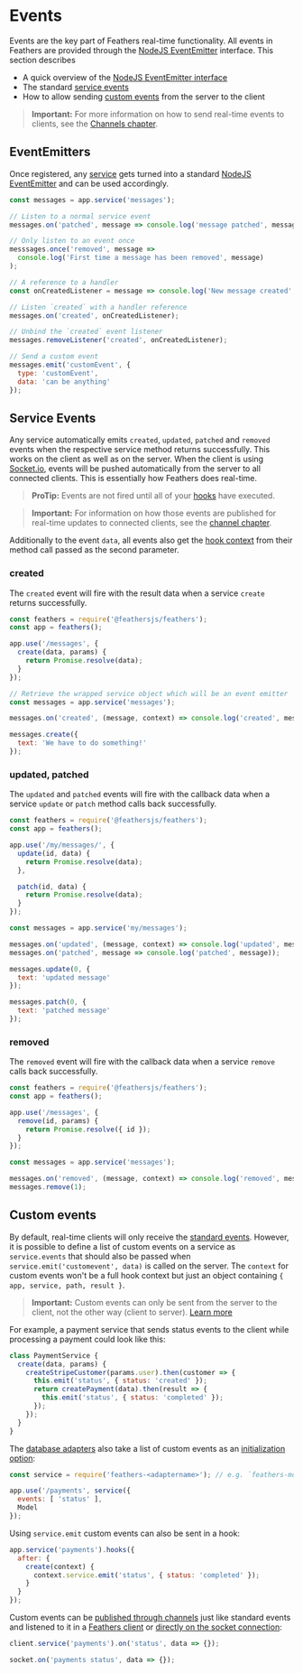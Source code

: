 # Events

Events are the key part of Feathers real-time functionality. All events in Feathers are provided through the [NodeJS EventEmitter](https://nodejs.org/api/events.html) interface. This section describes

- A quick overview of the [NodeJS EventEmitter interface](#eventemitters)
- The standard [service events](#service-events)
- How to allow sending [custom events](#custom-events) from the server to the client

> **Important:** For more information on how to send real-time events to clients, see the [Channels chapter](./channels.md).

## EventEmitters

Once registered, any [service](./services.md) gets turned into a standard [NodeJS EventEmitter](https://nodejs.org/api/events.html) and can be used accordingly.

```js
const messages = app.service('messages');

// Listen to a normal service event
messages.on('patched', message => console.log('message patched', message));

// Only listen to an event once
messsages.once('removed', message =>
  console.log('First time a message has been removed', message)
);

// A reference to a handler
const onCreatedListener = message => console.log('New message created', message);

// Listen `created` with a handler reference
messages.on('created', onCreatedListener);

// Unbind the `created` event listener
messages.removeListener('created', onCreatedListener);

// Send a custom event
messages.emit('customEvent', {
  type: 'customEvent',
  data: 'can be anything'
});
```

## Service Events

Any service automatically emits `created`, `updated`, `patched` and `removed` events when the respective service method returns successfully. This works on the client as well as on the server. When the client is using [Socket.io](socketio.md), events will be pushed automatically from the server to all connected clients. This is essentially how Feathers does real-time.

> **ProTip:** Events are not fired until all of your [hooks](./hooks.md) have executed.

<!-- -->

> **Important:** For information on how those events are published for real-time updates to connected clients, see the [channel chapter](./channels.md).

Additionally to the event `data`, all events also get the [hook context](./hooks.md) from their method call passed as the second parameter.

### created

The `created` event will fire with the result data when a service `create` returns successfully.

```js
const feathers = require('@feathersjs/feathers');
const app = feathers();

app.use('/messages', {
  create(data, params) {
    return Promise.resolve(data);
  }
});

// Retrieve the wrapped service object which will be an event emitter
const messages = app.service('messages');

messages.on('created', (message, context) => console.log('created', message));

messages.create({
  text: 'We have to do something!'
});
```

### updated, patched

The `updated` and `patched` events will fire with the callback data when a service `update` or `patch` method calls back successfully.

```js
const feathers = require('@feathersjs/feathers');
const app = feathers();

app.use('/my/messages/', {
  update(id, data) {
    return Promise.resolve(data);
  },

  patch(id, data) {
    return Promise.resolve(data);
  }
});

const messages = app.service('my/messages');

messages.on('updated', (message, context) => console.log('updated', message));
messages.on('patched', message => console.log('patched', message));

messages.update(0, {
  text: 'updated message'
});

messages.patch(0, {
  text: 'patched message'
});
```

### removed

The `removed` event will fire with the callback data when a service `remove` calls back successfully.

```js
const feathers = require('@feathersjs/feathers');
const app = feathers();

app.use('/messages', {
  remove(id, params) {
    return Promise.resolve({ id });
  }
});

const messages = app.service('messages');

messages.on('removed', (message, context) => console.log('removed', message));
messages.remove(1);
```

## Custom events

By default, real-time clients will only receive the [standard events](#service-events). However, it is possible to define a list of custom events on a service as `service.events` that should also be passed when `service.emit('customevent', data)` is called on the server. The `context` for custom events won't be a full hook context but just an object containing `{ app, service, path, result }`.

> **Important:** Custom events can only be sent from the server to the client, not the other way (client to server). [Learn more](../help/faq.md#how-do-i-create-custom-methods)

For example, a payment service that sends status events to the client while processing a payment could look like this:

```js
class PaymentService {
  create(data, params) {
    createStripeCustomer(params.user).then(customer => {
      this.emit('status', { status: 'created' });
      return createPayment(data).then(result => {
        this.emit('status', { status: 'completed' });
      });
    });
  }
}
```

The [database adapters](./databases/common.md) also take a list of custom events as an [initialization option](./databases/common.md#serviceoptions):

```js
const service = require('feathers-<adaptername>'); // e.g. `feathers-mongodb`

app.use('/payments', service({
  events: [ 'status' ],
  Model
});
```

Using `service.emit` custom events can also be sent in a hook:

```js
app.service('payments').hooks({
  after: {
    create(context) {
      context.service.emit('status', { status: 'completed' });
    }
  }
});
```


Custom events can be [published through channels](./channels.md#publishing) just like standard events and listened to it in a [Feathers client](./client.md) or [directly on the socket connection](./client/socketio.md#listening-to-events):


```js
client.service('payments').on('status', data => {});

socket.on('payments status', data => {});
```
